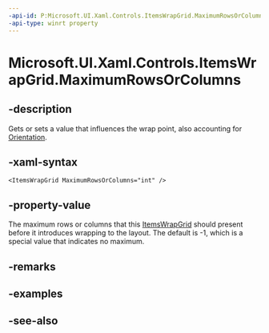 ```yaml
---
-api-id: P:Microsoft.UI.Xaml.Controls.ItemsWrapGrid.MaximumRowsOrColumns
-api-type: winrt property
---
```


<!-- Property syntax
public int MaximumRowsOrColumns { get;  set; }
-->

# Microsoft.UI.Xaml.Controls.ItemsWrapGrid.MaximumRowsOrColumns

## -description
Gets or sets a value that influences the wrap point, also accounting for [Orientation](itemswrapgrid_orientation.md).

## -xaml-syntax
```xaml
<ItemsWrapGrid MaximumRowsOrColumns="int" />
```


## -property-value
The maximum rows or columns that this [ItemsWrapGrid](itemswrapgrid.md) should present before it introduces wrapping to the layout. The default is -1, which is a special value that indicates no maximum.

## -remarks

## -examples

## -see-also

